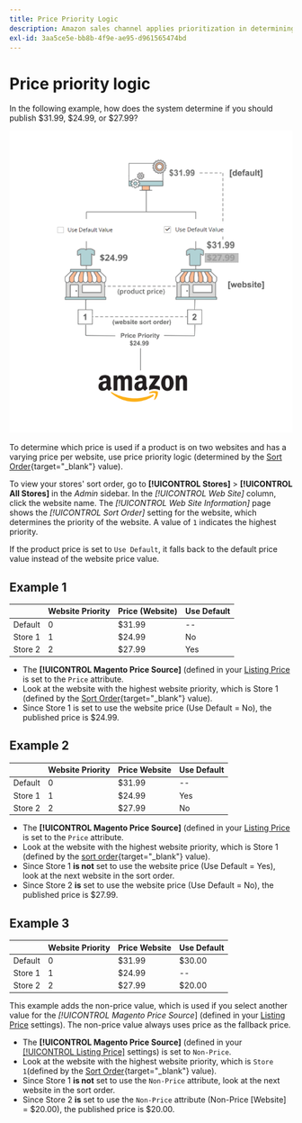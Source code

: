 ```yaml
---
title: Price Priority Logic
description: Amazon sales channel applies prioritization in determining the published price for an Amazon listing.
exl-id: 3aa5ce5e-bb8b-4f9e-ae95-d961565474bd
---
```

# Price priority logic

In the following example, how does the system determine if you should publish $31.99, $24.99, or $27.99?

![Commerce price scope](assets/amazon-price-scope.png)

To determine which price is used if a product is on two websites and has a varying price per website, use price priority logic (determined by the [Sort Order](https://docs.magento.com/user-guide/stores/stores-all-create-view.html){target="_blank"} value).

To view your stores' sort order, go to **[!UICONTROL Stores]** > **[!UICONTROL All Stores]** in the _Admin_ sidebar. In the _[!UICONTROL Web Site]_ column, click the website name. The _[!UICONTROL Web Site Information]_ page shows the _[!UICONTROL Sort Order]_ setting for the website, which determines the priority of the website. A value of `1` indicates the highest priority.

If the product price is set to `Use Default`, it falls back to the default price value instead of the website price value.

## Example 1

||Website Priority|Price (Website)|Use Default|
|---|---|---|---|
|Default|0|$31.99|--|
|Store 1|1|$24.99|No|
|Store 2|2|$27.99|Yes|

- The **[!UICONTROL Magento Price Source]** (defined in your [Listing Price](./listing-price.md) is set to the `Price` attribute.
- Look at the website with the highest website priority, which is Store 1 (defined by the [Sort Order](https://docs.magento.com/user-guide/stores/stores-all-create-view.html){target="_blank"} value).
- Since Store 1 is set to use the website price (Use Default = No), the published price is $24.99.

## Example 2

||Website Priority|Price Website|Use Default|
|---|---|---|---|
|Default|0|$31.99|--|
|Store 1|1|$24.99|Yes|
|Store 2|2|$27.99|No|

- The **[!UICONTROL Magento Price Source]** (defined in your [Listing Price](./listing-price.md) is set to the `Price` attribute.
- Look at the website with the highest website priority, which is Store 1 (defined by the [sort order](https://docs.magento.com/user-guide/stores/stores-all-create-view.html){target="_blank"} value).
- Since Store 1 **is not** set to use the website price (Use Default = Yes), look at the next website in the sort order.
- Since Store 2 **is** set to use the website price (Use Default = No), the published price is $27.99.

## Example 3

||Website Priority|Price Website|Use Default|
|---|---|---|---|
|Default|0|$31.99|$30.00|
|Store 1|1|$24.99|--|
|Store 2|2|$27.99|$20.00|

This example adds the non-price value, which is used if you select another value for the _[!UICONTROL Magento Price Source_] (defined in your [Listing Price](./listing-price.md) settings). The non-price value always uses price as the fallback price.

- The **[!UICONTROL Magento Price Source]** (defined in your [[!UICONTROL Listing Price]](./listing-price.md) settings) is set to `Non-Price`.
- Look at the website with the highest website priority, which is `Store 1`(defined by the [Sort Order](https://docs.magento.com/user-guide/stores/stores-all-create-view.html){target="_blank"} value).
- Since Store 1 **is not** set to use the `Non-Price` attribute, look at the next website in the sort order.
- Since Store 2 **is** set to use the `Non-Price` attribute (Non-Price [Website] = $20.00), the published price is $20.00.
